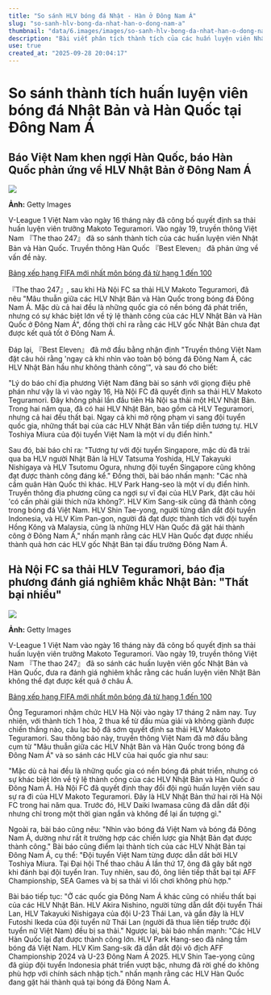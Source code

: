 ```yaml
---
title: "So sánh HLV bóng đá Nhật - Hàn ở Đông Nam Á"
slug: "so-sanh-hlv-bong-da-nhat-han-o-dong-nam-a"
thumbnail: "data/6.images/images/so-sanh-hlv-bong-da-nhat-han-o-dong-nam-a.webp"
description: "Bài viết phân tích thành tích của các huấn luyện viên Nhật Bản và Hàn Quốc tại Đông Nam Á, tập trung vào những thành công của HLV Hàn Quốc và những thất bại của HLV Nhật Bản, đặc biệt sau vụ Hà Nội FC sa thải HLV Makoto Teguramori."
use: true
created_at: "2025-09-28 20:04:17"
---
```


# So sánh thành tích huấn luyện viên bóng đá Nhật Bản và Hàn Quốc tại Đông Nam Á

## Báo Việt Nam khen ngợi Hàn Quốc, báo Hàn Quốc phản ứng về HLV Nhật Bản ở Đông Nam Á

![](/images/20250928-00010013-footballc-000-1-view.webp)

**Ảnh:** Getty Images

V-League 1 Việt Nam vào ngày 16 tháng này đã công bố quyết định sa thải huấn luyện viên trưởng Makoto Teguramori. Vào ngày 19, truyền thông Việt Nam 『The thao 247』 đã so sánh thành tích của các huấn luyện viên Nhật Bản và Hàn Quốc. Truyền thông Hàn Quốc 『Best Eleven』 đã phản ứng về vấn đề này.

[Bảng xếp hạng FIFA mới nhất môn bóng đá từ hạng 1 đến 100](https://www.footballchannel.jp/fifa-ranking-men/)

『The thao 247』, sau khi Hà Nội FC sa thải HLV Makoto Teguramori, đã nêu "Mâu thuẫn giữa các HLV Nhật Bản và Hàn Quốc trong bóng đá Đông Nam Á. Mặc dù cả hai đều là những quốc gia có nền bóng đá phát triển, nhưng có sự khác biệt lớn về tỷ lệ thành công của các HLV Nhật Bản và Hàn Quốc ở Đông Nam Á", đồng thời chỉ ra rằng các HLV gốc Nhật Bản chưa đạt được kết quả tốt ở Đông Nam Á.

Đáp lại, 『Best Eleven』 đã mở đầu bằng nhận định "Truyền thông Việt Nam đặt câu hỏi rằng 'ngay cả khi nhìn vào toàn bộ bóng đá Đông Nam Á, các HLV Nhật Bản hầu như không thành công'", và sau đó cho biết:

"Lý do báo chí địa phương Việt Nam đăng bài so sánh với giọng điệu phê phán như vậy là vì vào ngày 16, Hà Nội FC đã quyết định sa thải HLV Makoto Teguramori. Đây không phải lần đầu tiên Hà Nội sa thải một HLV Nhật Bản. Trong hai năm qua, đã có hai HLV Nhật Bản, bao gồm cả HLV Teguramori, nhưng cả hai đều thất bại. Ngay cả khi mở rộng phạm vi sang đội tuyển quốc gia, những thất bại của các HLV Nhật Bản vẫn tiếp diễn tương tự. HLV Toshiya Miura của đội tuyển Việt Nam là một ví dụ điển hình."

Sau đó, bài báo chỉ ra: "Tương tự với đội tuyển Singapore, mặc dù đã trải qua ba HLV người Nhật Bản là HLV Tatsuma Yoshida, HLV Takayuki Nishigaya và HLV Tsutomu Ogura, nhưng đội tuyển Singapore cũng không đạt được thành công đáng kể." Đồng thời, bài báo nhấn mạnh: "Các nhà cầm quân Hàn Quốc thì khác. HLV Park Hang-seo là một ví dụ điển hình. Truyền thông địa phương cũng ca ngợi sự vĩ đại của HLV Park, đặt câu hỏi 'có cần phải giải thích nữa không?'. HLV Kim Sang-sik cũng đã thành công trong bóng đá Việt Nam. HLV Shin Tae-yong, người từng dẫn dắt đội tuyển Indonesia, và HLV Kim Pan-gon, người đã đạt được thành tích với đội tuyển Hồng Kông và Malaysia, cũng là những HLV Hàn Quốc đã gặt hái thành công ở Đông Nam Á," nhấn mạnh rằng các HLV Hàn Quốc đạt được nhiều thành quả hơn các HLV gốc Nhật Bản tại đấu trường Đông Nam Á.

## Hà Nội FC sa thải HLV Teguramori, báo địa phương đánh giá nghiêm khắc Nhật Bản: "Thất bại nhiều"

![](/images/20250928-00781932-footballc-000-4-view.webp)

**Ảnh:** Getty Images

V-League 1 Việt Nam vào ngày 16 tháng này đã công bố quyết định sa thải huấn luyện viên trưởng Makoto Teguramori. Vào ngày 19, truyền thông Việt Nam 『The thao 247』 đã so sánh các huấn luyện viên gốc Nhật Bản và Hàn Quốc, đưa ra đánh giá nghiêm khắc rằng các huấn luyện viên Nhật Bản không thể đạt được kết quả ở châu Á.

[Bảng xếp hạng FIFA mới nhất môn bóng đá từ hạng 1 đến 100](https://www.footballchannel.jp/fifa-ranking-men/)

Ông Teguramori nhậm chức HLV Hà Nội vào ngày 17 tháng 2 năm nay. Tuy nhiên, với thành tích 1 hòa, 2 thua kể từ đầu mùa giải và không giành được chiến thắng nào, câu lạc bộ đã sớm quyết định sa thải HLV Makoto Teguramori. Sau thông báo này, truyền thông Việt Nam đã mở đầu bằng cụm từ "Mâu thuẫn giữa các HLV Nhật Bản và Hàn Quốc trong bóng đá Đông Nam Á" và so sánh các HLV của hai quốc gia như sau:

"Mặc dù cả hai đều là những quốc gia có nền bóng đá phát triển, nhưng có sự khác biệt lớn về tỷ lệ thành công của các HLV Nhật Bản và Hàn Quốc ở Đông Nam Á. Hà Nội FC đã quyết định thay đổi đội ngũ huấn luyện viên sau sự ra đi của HLV Makoto Teguramori. Đây là HLV Nhật Bản thứ hai rời Hà Nội FC trong hai năm qua. Trước đó, HLV Daiki Iwamasa cũng đã dẫn dắt đội nhưng chỉ trong một thời gian ngắn và không để lại ấn tượng gì."

Ngoài ra, bài báo cũng nêu: "Nhìn vào bóng đá Việt Nam và bóng đá Đông Nam Á, dường như rất ít trường hợp các chiến lược gia Nhật Bản đạt được thành công." Bài báo cũng điểm lại thành tích của các HLV Nhật Bản tại Đông Nam Á, cụ thể: "Đội tuyển Việt Nam từng được dẫn dắt bởi HLV Toshiya Miura. Tại Đại hội Thể thao châu Á lần thứ 17, ông đã gây bất ngờ khi đánh bại đội tuyển Iran. Tuy nhiên, sau đó, ông liên tiếp thất bại tại AFF Championship, SEA Games và bị sa thải vì lối chơi không phù hợp."

Bài báo tiếp tục: "Ở các quốc gia Đông Nam Á khác cũng có nhiều thất bại của các HLV Nhật Bản. HLV Akira Nishino, người từng dẫn dắt đội tuyển Thái Lan, HLV Takayuki Nishigaya của đội U-23 Thái Lan, và gần đây là HLV Futoshi Ikeda của đội tuyển nữ Thái Lan (người đã thua liên tiếp trước đội tuyển nữ Việt Nam) đều bị sa thải." Ngược lại, bài báo nhấn mạnh: "Các HLV Hàn Quốc lại đạt được thành công lớn. HLV Park Hang-seo đã nâng tầm bóng đá Việt Nam. HLV Kim Sang-sik đã dẫn dắt đội vô địch AFF Championship 2024 và U-23 Đông Nam Á 2025. HLV Shin Tae-yong cũng đã giúp đội tuyển Indonesia phát triển vượt bậc, nhưng đã rời ghế do không phù hợp với chính sách nhập tịch." nhấn mạnh rằng các HLV Hàn Quốc đang gặt hái thành quả tại bóng đá Đông Nam Á.